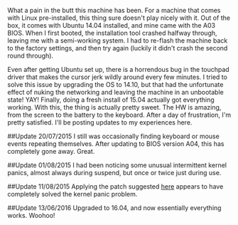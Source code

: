 <!-- 
.. title: Dell XPS 13 2015 Developer Edition
.. slug: dell-xps-13-2015-developer-edition
.. date: 2015-05-28 13:24:57 UTC-04:00
.. tags: hardware,xps13,linux
.. category: misc-tech
.. link: 
.. description: 
.. type: text
-->

What a pain in the butt this machine has been.  For a machine that comes with
Linux pre-installed, this thing sure doesn't play nicely with it.  Out of the
box, it comes with Ubuntu 14.04 installed, and mine came with the A03 BIOS.
When I first booted, the installation tool crashed halfway through, leaving me
with a semi-working system.  I had to re-flash the machine back to the factory
settings, and then try again (luckily it didn't crash the second round through).  

Even after getting Ubuntu set up, there is a horrendous bug in the touchpad
driver that makes the cursor jerk wildly around every few minutes.  I tried to
solve this issue by upgrading the OS to 14.10, but that had the unfortunate
effect of nuking the networking and leaving the machine in an unbootable state!
YAY!  Finally, doing a fresh install of 15.04 actually got everything working.
With this, the thing is actually pretty sweet.  The HW is amazing, from the
screen to the battery to the keyboard.  After a day of frustration, I'm pretty
satisfied.  I'll be posting updates to my experiences here.

<!-- TEASER_END -->

##Update 20/07/2015
I still was occasionally finding keyboard or mouse events repeating themselves.
After updating to BIOS version A04, this has completely gone away.  Great.

##Update 01/08/2015
I had been noticing some unusual intermittent kernel panics, almost always
during suspend, but once or twice just during use.

##Update 11/08/2015
Applying the patch suggested
[here](https://bugs.launchpad.net/ubuntu/+source/bcmwl/+bug/1415880) appears to
have completely solved the kernel panic problem.

##Update 13/06/2016
Upgraded to 16.04, and now essentially everything works.  Woohoo!
